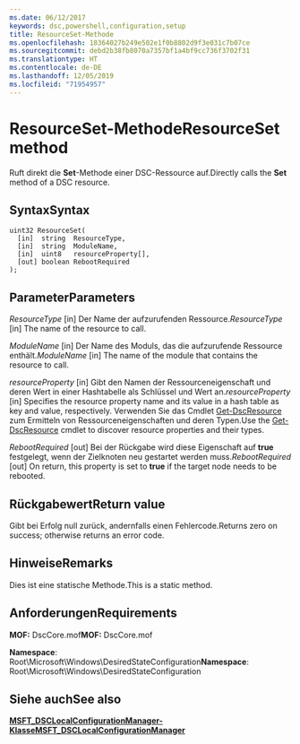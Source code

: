 ```yaml
---
ms.date: 06/12/2017
keywords: dsc,powershell,configuration,setup
title: ResourceSet-Methode
ms.openlocfilehash: 18364027b249e502e1f0b8802d9f3e031c7b07ce
ms.sourcegitcommit: debd2b38fb8070a7357bf1a4bf9cc736f3702f31
ms.translationtype: HT
ms.contentlocale: de-DE
ms.lasthandoff: 12/05/2019
ms.locfileid: "71954957"
---
```

# <a name="resourceset-method"></a><span data-ttu-id="6ae9e-103">ResourceSet-Methode</span><span class="sxs-lookup"><span data-stu-id="6ae9e-103">ResourceSet method</span></span>

<span data-ttu-id="6ae9e-104">Ruft direkt die **Set**-Methode einer DSC-Ressource auf.</span><span class="sxs-lookup"><span data-stu-id="6ae9e-104">Directly calls the **Set** method of a DSC resource.</span></span>

## <a name="syntax"></a><span data-ttu-id="6ae9e-105">Syntax</span><span class="sxs-lookup"><span data-stu-id="6ae9e-105">Syntax</span></span>

```mof
uint32 ResourceSet(
  [in]  string  ResourceType,
  [in]  string  ModuleName,
  [in]  uint8   resourceProperty[],
  [out] boolean RebootRequired
);
```

## <a name="parameters"></a><span data-ttu-id="6ae9e-106">Parameter</span><span class="sxs-lookup"><span data-stu-id="6ae9e-106">Parameters</span></span>

<span data-ttu-id="6ae9e-107">*ResourceType* \[in\] Der Name der aufzurufenden Ressource.</span><span class="sxs-lookup"><span data-stu-id="6ae9e-107">*ResourceType* \[in\] The name of the resource to call.</span></span>

<span data-ttu-id="6ae9e-108">*ModuleName* \[in\] Der Name des Moduls, das die aufzurufende Ressource enthält.</span><span class="sxs-lookup"><span data-stu-id="6ae9e-108">*ModuleName* \[in\] The name of the module that contains the resource to call.</span></span>

<span data-ttu-id="6ae9e-109">*resourceProperty* \[in\] Gibt den Namen der Ressourceneigenschaft und deren Wert in einer Hashtabelle als Schlüssel und Wert an.</span><span class="sxs-lookup"><span data-stu-id="6ae9e-109">*resourceProperty* \[in\] Specifies the resource property name and its value in a hash table as key and value, respectively.</span></span> <span data-ttu-id="6ae9e-110">Verwenden Sie das Cmdlet [Get-DscResource](/powershell/module/PSDesiredStateConfiguration/Get-DscResource) zum Ermitteln von Ressourceneigenschaften und deren Typen.</span><span class="sxs-lookup"><span data-stu-id="6ae9e-110">Use the [Get-DscResource](/powershell/module/PSDesiredStateConfiguration/Get-DscResource) cmdlet to discover resource properties and their types.</span></span>

<span data-ttu-id="6ae9e-111">*RebootRequired* \[out\] Bei der Rückgabe wird diese Eigenschaft auf **true** festgelegt, wenn der Zielknoten neu gestartet werden muss.</span><span class="sxs-lookup"><span data-stu-id="6ae9e-111">*RebootRequired* \[out\] On return, this property is set to **true** if the target node needs to be rebooted.</span></span>

## <a name="return-value"></a><span data-ttu-id="6ae9e-112">Rückgabewert</span><span class="sxs-lookup"><span data-stu-id="6ae9e-112">Return value</span></span>

<span data-ttu-id="6ae9e-113">Gibt bei Erfolg null zurück, andernfalls einen Fehlercode.</span><span class="sxs-lookup"><span data-stu-id="6ae9e-113">Returns zero on success; otherwise returns an error code.</span></span>

## <a name="remarks"></a><span data-ttu-id="6ae9e-114">Hinweise</span><span class="sxs-lookup"><span data-stu-id="6ae9e-114">Remarks</span></span>

<span data-ttu-id="6ae9e-115">Dies ist eine statische Methode.</span><span class="sxs-lookup"><span data-stu-id="6ae9e-115">This is a static method.</span></span>

## <a name="requirements"></a><span data-ttu-id="6ae9e-116">Anforderungen</span><span class="sxs-lookup"><span data-stu-id="6ae9e-116">Requirements</span></span>

<span data-ttu-id="6ae9e-117">**MOF:** DscCore.mof</span><span class="sxs-lookup"><span data-stu-id="6ae9e-117">**MOF:** DscCore.mof</span></span>

<span data-ttu-id="6ae9e-118">**Namespace**: Root\Microsoft\Windows\DesiredStateConfiguration</span><span class="sxs-lookup"><span data-stu-id="6ae9e-118">**Namespace**: Root\Microsoft\Windows\DesiredStateConfiguration</span></span>

## <a name="see-also"></a><span data-ttu-id="6ae9e-119">Siehe auch</span><span class="sxs-lookup"><span data-stu-id="6ae9e-119">See also</span></span>

[<span data-ttu-id="6ae9e-120">**MSFT_DSCLocalConfigurationManager-Klasse**</span><span class="sxs-lookup"><span data-stu-id="6ae9e-120">**MSFT_DSCLocalConfigurationManager**</span></span>](msft-dsclocalconfigurationmanager.md)
